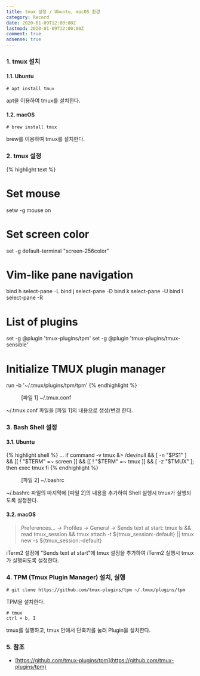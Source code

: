 ```yaml
---
title: tmux 설정 / Ubuntu, macOS 환경
category: Record
date: 2020-01-09T12:00:00Z
lastmod: 2020-01-09T12:00:00Z
comment: true
adsense: true
---
```


### 1. tmux 설치

#### 1.1. Ubuntu

~~~console
# apt install tmux
~~~

apt을 이용하여 tmux를 설치한다.

#### 1.2. macOS

~~~console
# brew install tmux
~~~

brew를 이용하여 tmux를 설치한다.

### 2. tmux 설정

{% highlight text %}
# Set mouse
setw -g mouse on

# Set screen color
set -g default-terminal "screen-256color"

# Vim-like pane navigation
bind h select-pane -L
bind j select-pane -D
bind k select-pane -U
bind l select-pane -R

# List of plugins
set -g @plugin 'tmux-plugins/tpm'
set -g @plugin 'tmux-plugins/tmux-sensible'

# Initialize TMUX plugin manager
run -b '~/.tmux/plugins/tpm/tpm'
{% endhighlight %}
<figure>
<figcaption class="caption">[파일 1] ~/.tmux.conf</figcaption>
</figure>

~/.tmux.conf 파일을 [파일 1]의 내용으로 생성/변경 한다.

### 3. Bash Shell 설정

#### 3.1. Ubuntu

{% highlight shell %}
...
if command -v tmux &> /dev/null && [ -n "$PS1" ] && [[ ! "$TERM" =~ screen ]] && [[ ! "$TERM" =~ tmux ]] && [ -z "$TMUX" ]; then
  exec tmux
fi
{% endhighlight %}
<figure>
<figcaption class="caption">[파일 2] ~/.bashrc</figcaption>
</figure>

~/.bashrc 파일의 마지막에 [파일 2]의 내용을 추가하여 Shell 실행시 tmux가 실행되도록 설정한다.

#### 3.2. macOS

> Preferences... -> Profiles -> General -> Sends text at start:
> tmux ls && read tmux_session && tmux attach -t ${tmux_session:-default} || tmux new -s ${tmux_session:-default}

iTerm2 설정에 "Sends text at start"에 tmux 설정을 추가하여 iTerm2 실행시 tmux가 실행되도록 설정한다.

### 4. TPM (Tmux Plugin Manager) 설치, 실행

~~~console
# git clone https://github.com/tmux-plugins/tpm ~/.tmux/plugins/tpm
~~~

TPM을 설치한다.

~~~console
# tmux
ctrl + b, I
~~~

tmux를 실행하고, tmux 안에서 단축키를 눌러 Plugin을 설치한다.

### 5. 참조

* [https://github.com/tmux-plugins/tpm](https://github.com/tmux-plugins/tpm)

